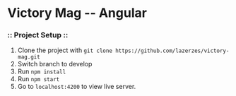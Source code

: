 # Victory Mag -- Angular


### :: Project Setup ::

1. Clone the project with ```git clone https://github.com/lazerzes/victory-mag.git```
2. Switch branch to develop 
3. Run ```npm install```
4. Run ```npm start```
5. Go to ```localhost:4200``` to view live server.
